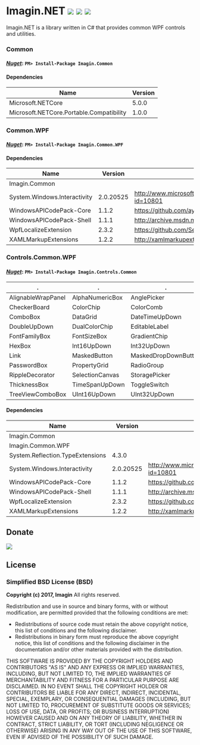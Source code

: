 ﻿# Imagin.NET ![](https://img.shields.io/badge/style-4.0-blue.svg?style=flat&label=version) ![](https://img.shields.io/badge/style-Stable-green.svg?style=flat&label=build) ![](https://img.shields.io/badge/style-4.6.1-red.svg?style=flat&label=.NET)
Imagin.NET is a library written in C# that provides common WPF controls and utilities.

### Common

#### *[Nuget](https://www.nuget.org/packages/Imagin.Common/)*: `PM> Install-Package Imagin.Common`
#### Dependencies
  Name  |  Version  |
--------|-----------|
Microsoft.NETCore | 5.0.0 |
Microsoft.NETCore.Portable.Compatibility | 1.0.0 |

### Common.WPF
#### *[Nuget](https://www.nuget.org/packages/Imagin.Common.WPF/)*: `PM> Install-Package Imagin.Common.WPF`
#### Dependencies
  Name  |  Version  |  Url  |
--------|-----------|-------|
Imagin.Common | | |
System.Windows.Interactivity | 2.0.20525 | http://www.microsoft.com/en-us/download/details.aspx?id=10801 |
WindowsAPICodePack-Core | 1.1.2 | https://github.com/aybe/Windows-API-Code-Pack-1.1 |
WindowsAPICodePack-Shell | 1.1.1 | http://archive.msdn.microsoft.com/WindowsAPICodePack |
WpfLocalizeExtension | 2.3.2 | https://github.com/SeriousM/WPFLocalizationExtension/ |
XAMLMarkupExtensions | 1.2.2 | http://xamlmarkupextensions.codeplex.com/ |

### Controls.Common.WPF
#### *[Nuget](https://www.nuget.org/packages/Imagin.Controls.Common/)*: `PM> Install-Package Imagin.Controls.Common`
  .  |  .  |  .  |  .  |  .  |
-----|-----|-----|-----|-----|
AlignableWrapPanel | AlphaNumericBox | AnglePicker | BasicWindow | ByteUpDown |
CheckerBoard | ColorChip | ColorComb | ColorDialog | ColorPicker |
ComboBox | DataGrid | DateTimeUpDown | DecimalUpDown | DirectionPad |
DoubleUpDown | DualColorChip | EditableLabel | FileBox | FlagCheckView |
FontFamilyBox | FontSizeBox | GradientChip | GradientDialog | GradientPicker |
HexBox | Int16UpDown | Int32UpDown | Int64UpDown | Line |
Link | MaskedButton | MaskedDropDownButton | MaskedImage | MaskedToggleButton |
PasswordBox | PropertyGrid | RadioGroup | RegexBox | ResourceDictionaryEditor |
RippleDecorator | SelectionCanvas | StoragePicker | TabbedTree | TextBox |
ThicknessBox | TimeSpanUpDown | ToggleSwitch | TokenView | TreeView |
TreeViewComboBox | UInt16UpDown | UInt32UpDown | UInt64UpDown |
#### Dependencies
  Name  |  Version  |  Url  |
--------|-----------|-------|
Imagin.Common | | |
Imagin.Common.WPF | | |
System.Reflection.TypeExtensions | 4.3.0 | |
System.Windows.Interactivity | 2.0.20525 | http://www.microsoft.com/en-us/download/details.aspx?id=10801 |
WindowsAPICodePack-Core | 1.1.2 | https://github.com/aybe/Windows-API-Code-Pack-1.1 |
WindowsAPICodePack-Shell | 1.1.1 | http://archive.msdn.microsoft.com/WindowsAPICodePack |
WpfLocalizeExtension | 2.3.2 | https://github.com/SeriousM/WPFLocalizationExtension/ |
XAMLMarkupExtensions | 1.2.2 | http://xamlmarkupextensions.codeplex.com/ |

## Donate

[![](https://www.paypalobjects.com/en_US/i/btn/btn_donateCC_LG.gif)](https://www.paypal.com/cgi-bin/webscr?cmd=_s-xclick&hosted_button_id=AJJG6PWLBYQNG)

## License
### Simplified BSD License (BSD)
**Copyright (c) 2017, Imagin**
All rights reserved.

Redistribution and use in source and binary forms, with or without modification, are permitted provided that the following conditions are met:

* Redistributions of source code must retain the above copyright notice, this list of conditions and the following disclaimer.
* Redistributions in binary form must reproduce the above copyright notice, this list of conditions and the following disclaimer in the documentation and/or other materials provided with the distribution.

THIS SOFTWARE IS PROVIDED BY THE COPYRIGHT HOLDERS AND CONTRIBUTORS "AS IS" AND ANY EXPRESS OR IMPLIED WARRANTIES, INCLUDING, BUT NOT LIMITED TO, THE IMPLIED WARRANTIES OF MERCHANTABILITY AND FITNESS FOR A PARTICULAR PURPOSE ARE DISCLAIMED. IN NO EVENT SHALL THE COPYRIGHT HOLDER OR CONTRIBUTORS BE LIABLE FOR ANY DIRECT, INDIRECT, INCIDENTAL, SPECIAL, EXEMPLARY, OR CONSEQUENTIAL DAMAGES (INCLUDING, BUT NOT LIMITED TO, PROCUREMENT OF SUBSTITUTE GOODS OR SERVICES; LOSS OF USE, DATA, OR PROFITS; OR BUSINESS INTERRUPTION) HOWEVER CAUSED AND ON ANY THEORY OF LIABILITY, WHETHER IN CONTRACT, STRICT LIABILITY, OR TORT (INCLUDING NEGLIGENCE OR OTHERWISE) ARISING IN ANY WAY OUT OF THE USE OF THIS SOFTWARE, EVEN IF ADVISED OF THE POSSIBILITY OF SUCH DAMAGE.